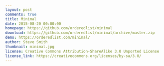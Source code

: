 ```yaml
---
layout: post
comments: true
title: Minimal
date: 2015-08-20 00:00:00
homepage: https://github.com/orderedlist/minimal
download: https://github.com/orderedlist/minimal/archive/master.zip
demo: https://orderedlist.com/minimal/
author: Steve Smith
thumbnail: minimal.jpg
license: Creative Commons Attribution-ShareAlike 3.0 Unported License
license_link: https://creativecommons.org/licenses/by-sa/3.0/
---
```

